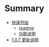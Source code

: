 # Summary

* [快速开始](/快速开始.md)
  * [readme](/README.md)
  * [功能说明](/README.md)
* [1.0.7 更新说明](107-geng-xin-shuo-ming.md)

